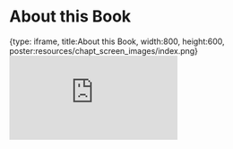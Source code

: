 # About this Book
 
{type: iframe, title:About this Book, width:800, height:600, poster:resources/chapt_screen_images/index.png}
![](https://hutchdatascience.org/FH_Cluster201/no_toc/index.html)
 

 
